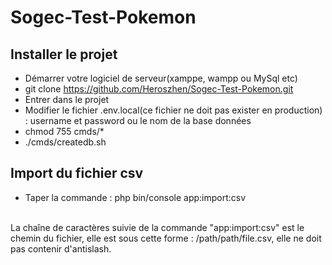 # Sogec-Test-Pokemon

## Installer le projet
- Démarrer votre logiciel de serveur(xamppe, wampp ou MySql etc)
- git clone https://github.com/Heroszhen/Sogec-Test-Pokemon.git
- Entrer dans le projet
- Modifier le fichier .env.local(ce fichier ne doit pas exister en production) : username et password ou le nom de la base données
- chmod 755 cmds/*
- ./cmds/createdb.sh

## Import du fichier csv
- Taper la commande : php bin/console app:import:csv <filepath>
<br>
La chaîne de caractères suivie de la commande  "app:import:csv" est le chemin du fichier,
elle est sous cette forme : /path/path/file.csv, elle ne doit pas contenir d'antislash.